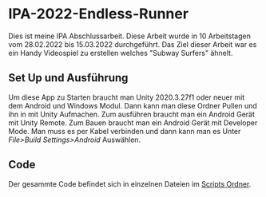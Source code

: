 # IPA-2022-Endless-Runner

Dies ist meine IPA Abschlussarbeit. Diese Arbeit wurde in 10 Arbeitstagen vom 28.02.2022 bis 15.03.2022 durchgeführt. Das Ziel dieser Arbeit war es ein Handy Videospiel zu erstellen welches "Subway Surfers" ähnelt.

## Set Up und Ausführung

Um diese App zu Starten braucht man Unity 2020.3.27f1 oder neuer mit dem Android und Windows Modul. Dann kann man diese Ordner Pullen und ihn in mit Unity Aufmachen. Zum ausführen braucht man ein Android Gerät mit Unity Remote. Zum Bauen braucht man ein Android Gerät mit Developer Mode. Man muss es per Kabel verbinden und dann kann man es Unter *File>Build Settings>Android* Auswählen.

## Code

Der gesammte Code befindet sich in einzelnen Dateien im [Scripts Ordner](IPA-2022-Endless-Runner/Assets/Scripts/).
